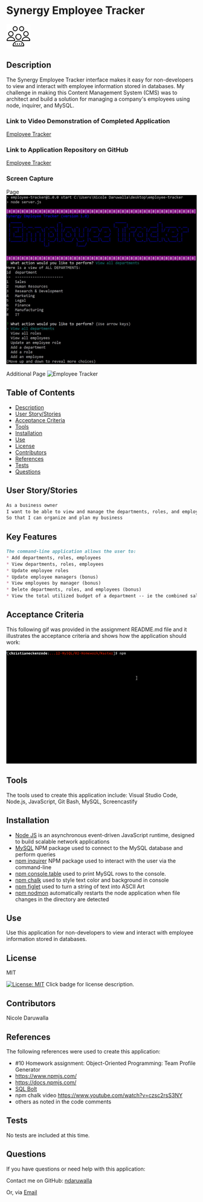 # Synergy Employee Tracker
![Employees](Assets/img/employees.png)
<!-- image from icons8 updated -->

  ## Description
  The Synergy Employee Tracker interface makes it easy for non-developers to view and interact with employee information stored in databases. My challenge in making this Content Management System (CMS) was to architect and build a solution for managing a company's employees using node, inquirer, and MySQL.

  ### Link to Video Demonstration of Completed Application 
  [Employee Tracker](https://youtubeLINKENTERHERE.com/)
  <!-- enter youtube link after recording -->

  ### Link to Application Repository on GitHub 
  [Employee Tracker](https://github.com/NDaruwalla/employee-tracker)

  ### Screen Capture
  Page
  ![Employee Tracker](Assets/img/employee-tracker.jpg)

  Additional Page
  ![Employee Tracker](Assets/img/employee-tracker2.jpg)


  ## Table of Contents
  - [Description](#description)
  - [User Story/Stories](#story)
  - [Acceptance Criteria](#criteria)
  - [Tools](#tools)
  - [Installation](#installation)
  - [Use](#use)
  - [License](#license)
  - [Contributors](#contributors)
  - [References](#references)
  - [Tests](#tests)
  - [Questions](#questions)

  ## User Story/Stories
  ```md
  As a business owner
  I want to be able to view and manage the departments, roles, and employees in my company
  So that I can organize and plan my business
  ```

  ## Key Features
  ```md
  The command-line application allows the user to:
  * Add departments, roles, employees
  * View departments, roles, employees
  * Update employee roles
  * Update employee managers (bonus)
  * View employees by manager (bonus)
  * Delete departments, roles, and employees (bonus)
  * View the total utilized budget of a department -- ie the combined salaries of all employees in that department (bonus)
   ```
  ## Acceptance Criteria
   This following gif was provided in the assignment README.md file and it illustrates the acceptance criteria and shows how the application should work:
   
   ![Sample Employee Tracker Provided With Assignment](Assets/employee-tracker.gif)

  ## Tools
  The tools used to create this application include: Visual Studio Code, Node.js, JavaScript, Git Bash, MySQL, Screencastify

  ## Installation

  * [Node JS](https://nodejs.org/en/download/) is an asynchronous event-driven JavaScript runtime, designed to build scalable network applications
  * [MySQL](https://www.npmjs.com/package/mysql) NPM package used to connect to the MySQL database and perform queries
  * [npm inquirer](https://www.npmjs.com/package/inquirer/v/0.2.3) NPM package used to interact with the user via the command-line
  * [npm console.table](https://www.npmjs.com/package/console.table) used to print MySQL rows to the console.
  * [npm chalk](https://www.npmjs.com/package/chalk) used to style text color and background in console
  * [npm figlet](https://www.npmjs.com/package/figlet) used to turn a string of text into ASCII Art
  * [npm nodmon](https://www.npmjs.com/package/nodemon) automatically restarts the node application when file changes in the directory are detected
 

  ## Use
  Use this application for non-developers to view and interact with employee information stored in databases.

  ## License
  MIT
  
  [![License: MIT](https://img.shields.io/badge/License-MIT-yellow.svg)](https://opensource.org/licenses/MIT)  Click badge for license description.
  
  ## Contributors
  Nicole Daruwalla 

  ## References
  The following references were used to create this application: 
  * #10 Homework assignment: Object-Oriented Programming: Team Profile Generator
  * https://www.npmjs.com/
  * https://docs.npmjs.com/
  * [SQL Bolt](https://sqlbolt.com/)
  * npm chalk video https://www.youtube.com/watch?v=czsc2rsS3NY
  * others as noted in the code comments


  ## Tests
  No tests are included at this time.

  ## Questions
  If you have questions or need help with this application:

  Contact me on GitHub:
  [ndaruwalla](https://github.com/ndaruwalla)
 
  Or, via [Email](mailto:nicole.daruwalla@gmail.com)


